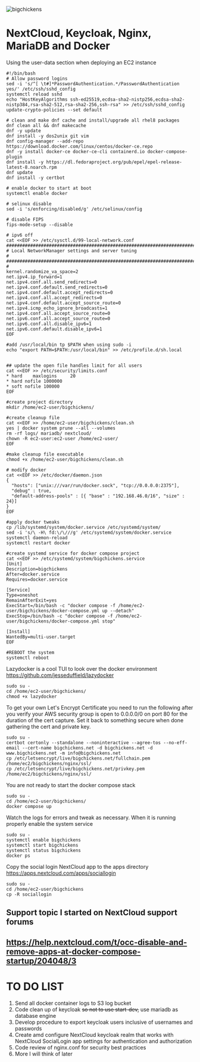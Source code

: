 ![bigchickens](https://github.com/user-attachments/assets/9fbab409-1752-4fb2-ab48-1636fbe73db1)
# NextCloud, Keycloak, Nginx, MariaDB and Docker
Using the user-data section when deploying an EC2 instance
```
#!/bin/bash
# Allow password logins
sed -i 's/^[ \t#]*PasswordAuthentication.*/PasswordAuthentication yes/' /etc/ssh/sshd_config
systemctl reload sshd
echo "HostKeyAlgorithms ssh-ed25519,ecdsa-sha2-nistp256,ecdsa-sha2-nistp384,rsa-sha2-512,rsa-sha2-256,ssh-rsa" >> /etc/ssh/sshd_config
update-crypto-policies --set default

# clean and make dnf cache and install/upgrade all rhel8 packages
dnf clean all && dnf makecache
dnf -y update
dnf install -y dos2unix git vim
dnf config-manager --add-repo https://download.docker.com/linux/centos/docker-ce.repo
dnf -y install docker-ce docker-ce-cli containerd.io docker-compose-plugin
dnf install -y https://dl.fedoraproject.org/pub/epel/epel-release-latest-8.noarch.rpm
dnf update
dnf install -y certbot

# enable docker to start at boot
systemctl enable docker

# selinux disable
sed -i 's/enforcing/disabled/g' /etc/selinux/config

# disable FIPS
fips-mode-setup --disable

# ipv6 off
cat <<EOF >> /etc/sysctl.d/99-local-network.conf
################################################################################
# Local NetworkManager settings and server tuning                              #
################################################################################
#
kernel.randomize_va_space=2
net.ipv4.ip_forward=1
net.ipv4.conf.all.send_redirects=0
net.ipv4.conf.default.send_redirects=0
net.ipv4.conf.default.accept_redirects=0
net.ipv4.conf.all.accept_redirects=0
net.ipv4.conf.default.accept_source_route=0
net.ipv4.icmp_echo_ignore_broadcasts=1
net.ipv4.conf.all.accept_source_route=0
net.ipv6.conf.all.accept_source_route=0
net.ipv6.conf.all.disable_ipv6=1
net.ipv6.conf.default.disable_ipv6=1
EOF

#add /usr/local/bin tp $PATH when using sudo -i
echo "export PATH=$PATH:/usr/local/bin" >> /etc/profile.d/sh.local


## update the open file handles limit for all users
cat <<EOF >> /etc/security/limits.conf
* hard    maxlogins     20
* hard nofile 1000000
* soft nofile 100000
EOF

#create project directory
mkdir /home/ec2-user/bigchickens/

#create cleanup file
cat <<EOF >> /home/ec2-user/bigchickens/clean.sh
yes | docker system prune --all --volumes
rm -rf logs/ mariadb/ nextcloud/
chown -R ec2-user:ec2-user /home/ec2-user/
EOF

#make cleanup file executable
chmod +x /home/ec2-user/bigchickens/clean.sh

# modify docker
cat <<EOF >> /etc/docker/daemon.json
{
  "hosts": ["unix:///var/run/docker.sock", "tcp://0.0.0.0:2375"],
  "debug" : true,
  "default-address-pools" : [{ "base" : "192.168.46.0/16", "size" : 24}]
}
EOF

#apply docker tweaks
cp /lib/systemd/system/docker.service /etc/systemd/system/
sed -i 's/\ -H\ fd:\/\///g' /etc/systemd/system/docker.service
systemctl daemon-reload
systemctl restart docker

#create systemd service for docker compose project
cat <<EOF >> /etc/systemd/system/bigchickens.service
[Unit]
Description=bigchickens
After=docker.service
Requires=docker.service

[Service]
Type=oneshot
RemainAfterExit=yes
ExecStart=/bin/bash -c "docker compose -f /home/ec2-user/bigchickens/docker-compose.yml up --detach"
ExecStop=/bin/bash -c "docker compose -f /home/ec2-user/bigchickens/docker-compose.yml stop"

[Install]
WantedBy=multi-user.target
EOF

#REBOOT the system
systemctl reboot
```
Lazydocker is a cool TUI to look over the docker environment
https://github.com/jesseduffield/lazydocker
```
sudo su -
cd /home/ec2-user/bigchickens/
chmod +x lazydocker
```
To get your own Let's Encrypt Certificate you need to run the following after you verify your AWS security group is open to 0.0.0.0/0 on port 80 for the duration of the cert capture. Set it back to something secure when done gathering the cert and private key.
```
sudo su -
certbot certonly --standalone --noninteractive --agree-tos --no-eff-email --cert-name bigchickens.net -d bigchickens.net -d www.bigchickens.net -m info@bigchickens.net
cp /etc/letsencrypt/live/bigchickens.net/fullchain.pem /home/ec2/bigchickens/nginx/ssl/
cp /etc/letsencrypt/live/bigchickens.net/privkey.pem /home/ec2/bigchickens/nginx/ssl/
```
You are not ready to start the docker compose stack
```
sudo su -
cd /home/ec2-user/bigchickens/
docker compose up
```
Watch the logs for errors and tweak as necessary. When it is running properly enable the system service
```
sudo su -
systemctl enable bigchickens
systemctl start bigchickens
systemctl status bigchickens
docker ps
```
Copy the social login NextCloud app to the apps directory
https://apps.nextcloud.com/apps/sociallogin
```
sudo su -
cd /home/ec2-user/bigchickens
cp -R sociallogin
```
Support topic I started on NextCloud support forums
---
https://help.nextcloud.com/t/occ-disable-and-remove-apps-at-docker-compose-startup/204048/3
---
# TO DO LIST
1. Send all docker container logs to S3 log bucket
2. Code clean up of keycloak ~~so not to use start-dev,~~ use mariadb as database engine
3. Develop procedure to export keycloak users inclusive of usernames and passwords
4. Create amd configure NextCloud keycloak realm that works with NextCloud SocialLogin app settings for authentication and authorization
5. Code review of nginx.conf for security best practices
6. More I will think of later

